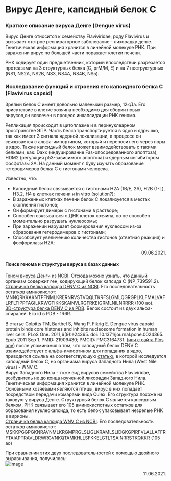 # Вирус Денге, капсидный белок С
### Краткое описание вируса Денге (Dengue virus)
<p> Вирус Денге относится к семейству Flaviviridae, роду Flavivirus и вызывает отстрое респираторное заболевание - лихорадку денге. Генетическая информация хранится в линейной молекуле РНК. При заражении вирус по большей части поражает клетки печени. </p>
<p>РНК кодирует один предшетвенник, который впоследствии разрезается протеазами на 3 структурных белка (C, prM/M, E) и на 7 неструктурных (NS1, NS2A, NS2B, NS3, NS4A, NS4B, NS5).</p>

### Исследование функций и строения его капсидного белка С (Flavivirus capsid)
<p> Зрелый белок С имеет довольно маленький размер, 12кДа. Его присутствие в клетке хозяина необходимо для сборки новых вирусов,он вовлечен в процесс инкапсидации РНК генома. </p>
<p> Репликация происходит в цитоплазме и в перинуклеарном пространстве ЭПР. Часть белка транспортируется в ядро и ядрышко, так как имеет 3 сигнала ядерной локализации, в процессе он связывается с альфа-импортином, который и переносит его через поры в ядро. Также капсидный белок может взаимодействовать с такими белками, как: Daxx (индуцирование Fas-опосредованного апоптоза), HDM2 (регуляция p53-зависимого апоптоза) и ядерным ингибитором фосфотазы 2А. На данный момент я буду изучать образование гетеродимеров белка С с гистонами человека. </p>
<p> Известно, что: </p>
  <ul>
    <li> Капсидный белок связывается с гистонами Н2А (1В/Е, 2А), Н2В (1-L), Н3.2, Н4 в клетках печени и in vitro (solution?); </li>
    <li> В зараженных клетках печени белок С локализуется в местах скопления гистонов; </li>
    <li> Он формирует димеры с гистонами в растворе;</li>
    <li> Способен связываться с ДНК клеток хозяина, но не способен моментально разрушать нуклеосомы;</li>
    <li> При заражении нарушает формирования нуклеосом из-за образования гетеродимеров с гистонами;</li>
    <li> Способсвует увеличению количества гистонов (ответная реакция) и фосфорилазы Н2А;  </li>
  </ul>
<p align="right"> 09.06.2021. </p>

#### Поиск генома и структуры вируса в базах данных
[Геном вируса Денги из NCBI](https://www.ncbi.nlm.nih.gov/nuccore/158976983). Отсюда можно узнать, что данный организм содержит ген, кодирующий белок капсида С (NP_739591.2).<br>
[Страничка белка капсида DENV С из NCBI](https://www.ncbi.nlm.nih.gov/protein/159024809). Его последовательность остатков аминокислот: MNNQRKKAKNTPFNMLKRERNRVSTVQQLTKRFSLGMLQGRGPLKLFMALVAFLRFLTIPPTAGILKRWGTIKKSKAINVLRGFRKEIGRMLNILNRRRR (100 ао). <br>
[3D-структура белка DENV C из PDB](https://www.rcsb.org/structure/1R6R). Белок состоит из двух альфа-спиралей. Его id в PDB - 1R6R. <br>

В статье Colpitts TM, Barthel S, Wang P, Fikrig E. Dengue virus capsid protein binds core histones and inhibits nucleosome formation in human liver cells. PLoS One. 2011;6(9):e24365. doi: 10.1371/journal.pone.0024365. Epub 2011 Sep 1. PMID: 21909430; PMCID: PMC3164731. ([или с сайта Plos one](https://journals.plos.org/plosone/article?id=10.1371/journal.pone.0024365)) после упоминания о том, что капсидный белок DENV С взаимодействует с альфа-импортином для попадания в ядро, приводится ссылка на соответствующую [статью](https://www.sciencedirect.com/science/article/abs/pii/S0006291X09016659), в которой исследуется капсидный белок С, но организма вируса Западного Нила (West Nile virus) - WNV C. <br>
Вирус Западного Нила - тоже вид вирусов семейства Flaviviridae, возбудитель не до конца изученной лихорадки Западного Нила. Генетическая информация хранится в линейной молекуле РНК. Основными хозяевами являются птицы, вирус в них попадает посредством передачи комарами вида Culex. Его структура похоже на таковую у вируса Денге. Структурный белок С является капсидным белком, РНК связывает его 105 аминокислотных остатков для образования нуклеокапсида, то есть белок упаковывает незрелые РНК в вирионы. <br>
[Страничка белка капсида WNV С из NCBI](https://www.ncbi.nlm.nih.gov/protein/27735298). Его последовательность остатков аминокислот: MSKKPGGPGKNRAVNMLKRGMPRGLSLIGLKRAMLSLIDGKGPIRFVLALLAFFRFTAIAPTRAVLDRWRGVNKQTAMKHLLSFKKELGTLTSAINRRSTKQKKR (105 ао) <br>

При сравнении этих двух последовательностей с помощью двойного выравнивания, получилось: <br>
![image](https://user-images.githubusercontent.com/82018764/122210581-78b9b580-ceae-11eb-8bd1-937b2af0c12f.png) <br>
<p align="right"> 11.06.2021. </p>





